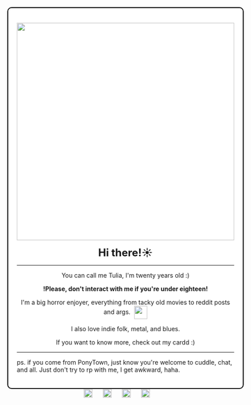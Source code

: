 <div style="border: 2px solid #000000; padding: 20px; border-radius: 10px; width: fit-content; margin: 0 auto; background-color: #ffffff;">
  <p align="center">
    <img src="https://i.imgur.com/oCi9uJa.gif" width="500"><br>
  </p>

  <p align="center"><strong style="font-size: 24px;">Hi there!☀️</strong></p>

  <hr>

  <div align="center">
    <p>You can call me Tulia, I'm twenty years old :)</p>
    <p><strong>!Please, don't interact with me if you're under eighteen!</strong></p>
    <p>
      I'm a big horror enjoyer, everything from tacky old movies to reddit posts and args.
      <span style="display: inline-block; vertical-align: middle; margin-left: 5px;">
        <img src="https://i.imgur.com/OQ2MFXI.gif" width="30">
      </span>
    </p>
    <p>I also love indie folk, metal, and blues.</p>
    <p>If you want to know more, check out my cardd :)</p>
  </div>

  <hr>  

  <p>ps. if you come from PonyTown, just know you're welcome to cuddle, chat, and all. Just don't try to rp with me, I get awkward, haha.</p>
</div>

<div style="text-align: center;">
  <a href="https://blinkies.cafe" target="_blank" style="display: inline-block; margin: 0 10px;">
    <img src="https://blinkies.cafe/b/display/0167-saw.gif" alt="Blinkie 1" style="height: 20px; width: auto;">
  </a>
  <a href="https://blinkies.cafe" target="_blank" style="display: inline-block; margin: 0 10px;">
    <img src="https://blinkies.cafe/b/blinkiesCafe-gm.gif" alt="Blinkie 2" style="height: 20px; width: auto;">
  </a>
  <a href="https://blinkies.cafe" target="_blank" style="display: inline-block; margin: 0 10px;">
    <img src="https://blinkies.cafe/b/blinkiesCafe-uX.gif" alt="Blinkie 3" style="height: 20px; width: auto;">
  </a>
  <a href="https://blinkies.cafe" target="_blank" style="display: inline-block; margin: 0 10px;">
    <img src="https://blinkies.cafe/b/blinkiesCafe-UT.gif" alt="Blinkie 4" style="height: 20px; width: auto;">
  </a>
</div>







